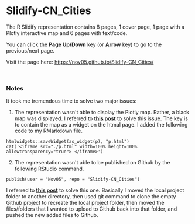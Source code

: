 # Slidify-CN_Cities

The R Slidify representation contains 8 pages, 1 cover page, 1 page with a Plotly interactive map and 6 pages with text/code.

You can click the **Page Up/Down** key (or **Arrow** key) to go to the previous/next page.

Visit the page here: https://nov05.github.io/Slidify-CN_Cities/

<br>

### Notes

It took me tremendous time to solve two major issues:

1. The representation wasn't able to display the Plotly map. Rather, a black map was displayed. I referred to **[this post]( https://stackoverflow.com/questions/34860207/adjust-the-size-of-plotly-charts-in-slidify)** to solve this issue. The key is to contain the map as a widget on the htmal page. I added the following code to my RMarkdown file.
```
htmlwidgets::saveWidget(as_widget(p), "p.html")
cat('<iframe src="./p.html" width=100% height=100% allowtransparency="true"> </iframe>')
```

2. The representation wasn't able to be published on Github by the following RStudio command. 
```
publish(user = "Nov05", repo = "Slidify-CN_Cities")
```
I referred to **[this post](https://stackoverflow.com/questions/23145621/how-to-publish-pages-on-github)** to solve this one. Basically I moved the local project folder to another directory, then used git command to clone the empty Github project to recreate the local project folder, then moved the files/folders that I wanted to upload to Github back into that folder, and pushed the new added files to Github.

  

